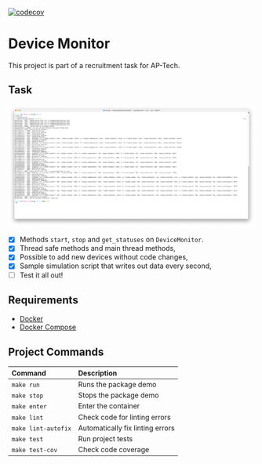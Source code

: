 [![codecov](https://codecov.io/gh/lukzmu/ap-tech/graph/badge.svg?token=VZ1R9DVT79)](https://codecov.io/gh/lukzmu/ap-tech)

# Device Monitor

This project is part of a recruitment task for AP-Tech.

## Task

![Demo Image](/docs/demo.png)

- [x] Methods `start`, `stop` and `get_statuses` on `DeviceMonitor`.
- [x] Thread safe methods and main thread methods,
- [x] Possible to add new devices without code changes,
- [x] Sample simulation script that writes out data every second,
- [ ] Test it all out!

## Requirements

- [Docker](https://www.docker.com/)
- [Docker Compose](https://docs.docker.com/compose/)

## Project Commands

| **Command** | **Description** |
| :--- | :--- |
| `make run`| Runs the package demo |
| `make stop` | Stops the package demo |
| `make enter` | Enter the container |
| `make lint` | Check code for linting errors |
| `make lint-autofix` | Automatically fix linting errors |
| `make test` | Run project tests |
| `make test-cov` | Check code coverage |
